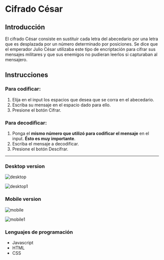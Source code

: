 # Cifrado César

## Introducción

El cifrado César consiste en sustituir cada letra del abecedario por una letra que es desplazada por un número determinado por posiciones.
Se dice que el emperador Julio César utilizaba este tipo de encriptación para cifrar sus mensajes militares y que sus enemigos no pudieran leerlos si capturaban al mensajero.

## Instrucciones
### Para codificar:
1. Elija en el input los espacios que desea que se corra en el abecedario.
2. Escriba su mensaje en el espacio dado para ello.
3. Presione el botón Cifrar.

### Para decodificar:
1. Ponga el **mismo número que utilizó para codificar el mensaje** en el input. **Ésto es muy importante**.
2. Escriba el mensaje a decodificar.
3. Presione el botón Descifrar.

***

### Desktop version

![desktop](https://github.com/MeliDlc/DEV001-cipher/assets/129780351/fad182d7-0a7e-4088-b5f6-297c9f4ed394)

![desktop1](https://github.com/MeliDlc/DEV001-cipher/assets/129780351/9d7ad9ed-fce9-4b5a-af0d-a857734098d4)


### Mobile version

![mobile](https://github.com/MeliDlc/DEV001-cipher/assets/129780351/8d5d9d19-16fa-4017-9b53-c56601150cae)

![mobile1](https://github.com/MeliDlc/DEV001-cipher/assets/129780351/f2d1e5b6-8834-4d8c-bc9a-d548c2fa466e)


### Lenguajes de programación
* Javascript 
* HTML
* CSS

